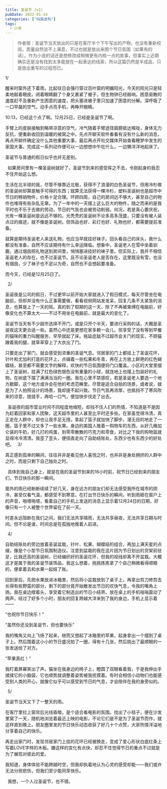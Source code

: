 ```yaml
---
title: 圣诞节 (v1)
pubDate: 2022-01-14
categories: ["纯属虚构"]
tags:
  - 小说
---
```


> 作者按：圣诞节当天放出的只是在客厅半个下午写出的产物，也没有重新校阅，质量自然谈不上满意，不过也就是放出来图个节日氛围（如果有的话）。作为小说的话还是想修改成稍微更有内核一点的故事，但事实上近期确实还是没有找到太多能放在一起表达的线索，所以这篇仍然是半成品，只是放出重写的过程而已。



1/ 

醒来时窗外还下着雨，比起往日会强行穿过百叶窗的明媚阳光，今天的阳光只是轻柔地敲着眼皮。闭着眼睛翻了个身又裹紧了被子，但生物钟已经敲响，困意驱散的速度赶不及重新产生困意的速度，把头塞进被子里只加速了困意的分解。深呼吸了一口早晨的空气，动手点亮手机，再睁开眼睛。

10:13，已经这个点了啊。12月25日，已经是圣诞节了啊。

手臂上的皮肤接触到略带凉意的空气，冷气随着手臂途径肩膀抵达喉咙，身体无力反抗，便重新收回到温暖的被窝之中。先点开聊天软件看看有没有什么新的消息，再点开邮件确定没什么其他重要大事，最后再点开社交媒体开始查看睡梦中发生的家国大事。完成这一系列动作便可以一边想想中午吃什么，一边懒洋洋地起床了。

圣诞节与普通的假日似乎也并无差别。


&nbsp;
如果房间里有一棵圣诞树就好了。圣诞节到来的感受挥之不去，令刚起身的我忍不住开始这么想。

生活在北半球的我，尽管不够靠近北极，获得不了浪漫的白色圣诞节，但用冷杉做的圣诞树却算是触手可得的东西；就算无法获得一棵冷杉，塑料圣诞树也是超市中节日的畅销物件，价格十足合理。环顾四周，自己的房间远不够大，甚至自己的物件也堆得有些杂乱无章。为了一年中的一天摆上这么巨大的物件，随之而来的是我平时也不乐于去做的劳动，节日的气氛也会被劳动削弱。何况，若是真心要庆祝，光有一棵圣诞树是远远不够的。光秃秃的圣诞树不论多高多茂盛，只要没有被人装点过的痕迹，就不像是圣诞树。但饰品也好、彩灯也好、礼物也好，都需要提前准备。

就算是期待圣诞老人来送礼物，也应当早就挂好袜子。回头看自己的床头，我什么都没有准备，自然不应该期待有什么幸运降临。想象中，圣诞老人在雪中坐着驯鹿，通过烟囱把礼物送到房间里，悄悄塞进挂好的袜子里。但实际上，我并不相信圣诞老人的存在，也不过圣诞节。且不论圣诞老人是否存在，这里既没有雪，也没有烟囱，少了袜子也不足以为奇，自然也不会想起要准备。

而今天，已经是12月25日了。

&nbsp;
2/

圣诞夜是公司的假日，不过更早以前开始大家就进入了假日模式，每天尽管坐在电脑前，但却并没有什么正事需要做，看看视频网站发发呆，回复几条不太紧急的消息，也算是上了一天的班。真的到了假期的这一天，除了不再被束缚在电脑前，好像变化也不算太大——不过不用坐在电脑前，就是最大的变化了。

圣诞节当天有不少超市选择不开门，或是只开个半天，要进行采购的话，大概是圣诞夜这天更合适一些。虽然心中还是更想在家多赖一会儿，但享受了没有等到早餐的猫咪的重力叫醒服务，早早就起了床。拖延症敌不过超市会关门的现实，不顾猫蹭着我的腿，就草草穿上了大衣出了门。

只要走出了家门，就会感受到浓重的圣诞气息。邻居家的门上都挂上了圣诞花环，针叶和尤加利打底的花环上，点缀着一些松果和冬青，再在上方放上鲜艳的红色蝴蝶结，甚至都不需要文字的解释，欢快的节日氛围便将门口覆盖。小区的大堂里摆上了圣诞树，挂满了红色绿色银色没有重量的小球，就连地上也摆上包装好的礼物，在树底下摆了满满当当的一圈。我在心里不禁感叹，若是圣诞老人要选一个地方歇脚，这个地方或许会在他的考虑范畴里。尽管是适合自拍的场景，或者说，就是为了人拍照设计的场景，我却提不起兴致。节日气氛再浓厚，也抵挡不了寒风吹来的凉意，搓搓手，再哈一口气，便加快步伐走了出去。

&nbsp;
圣诞夜的超市营业时间不同程度地缩短，却挡不住人们的热情，不知道是不是因为赶着回家和家人团聚，这天超市里的人甚至比平时还多些。在家虽觉得冷清，真正走在人群中，却也让我手足无措，拿起了篮子就加快了脚步。漫无目的地走了一圈，篮子里不过又多了一些水果。身边的美国人推着一购物车的东西，从好几桶加仑装的牛奶，好几打的鸡蛋，到零零散散的巧克力和零食，对比之下我的购物篮就显得冷冷清清。我歪了歪头，便径直走向了自助结账处，东西少也有东西少的好处吧。
&nbsp;
3/

真正感到孤单的瞬间，往往并非是看见他人喜悦之时，也并非是身处拥挤的人群中之时，而是只剩下自己独处之时。

&nbsp;
具体到我自己身上，就是在我的圣诞节到来的16小时前，祝节日已经到来的朋友们，节日快乐的那一瞬间。

窗外的雨已经断断续续了好几天，身在远方的朋友们却无法感受我所在城市的阴冷，甚至仅看气温，都感受不到寒意。在打出节日快乐的瞬间，听到雨砸在窗户上的声音，啪塔啪塔，看着自己的手机上发送的消息上显示着12月24日的日期，好像只有一个人被整个世界留在了前一天。

时差永远阻断在我们之间，我们无法共享晴雨，无法共享昼夜，无法共享日期与时间。但不论是谁，时间总是在孤独地推着人前进。

&nbsp;
4/

自助结账处的旁边放着圣诞盆栽，针叶、松果、蝴蝶结的组合，再加上满天星的点缀，像是个小型节日氛围制造仪。注意到盆栽的我在这片因为节日划出的货架前驻足，比我还高的圣诞树，已经编织好的圣诞花环，但我的视线却离不开盆栽。大概这才是属于我的圣诞节装饰品，我这么想着，挑挑拣拣拿了个自己稍微看得顺眼的，便拿着去和水果一起结了账。

回到家后，先把水果放进冰箱里，然后将小盆栽放到了桌子上，再拿出剪刀修剪去长得有些野蛮的部分，剩下的部分竟开始散发出节日的欢快气息，令我的嘴角上扬。我在桌边撑着头，享受着它制造出的节日小结界。放在桌上的手机嗡嗡震动了两声，经过了好多个小时，朋友的回复跨越大洋来到了我的身边，手机上显示着——

“也祝你节日快乐！”

“虽然你还没到圣诞节，但也要快乐”

我的嘴角又向上飞扬了起来，继而又想起了冰箱里的苹果，起身拿出一个摆到了桌子上。然后围着这小小的节日盛况拍了一圈，得有十几张，然后挑出了最顺眼的一张发送给了对方。

“苹果真红！”

我盯着屏幕笑出了声。猫坐在我身边的椅子上，瞪圆了双眼看着我，于是我伸出手揉揉它的小脑袋，它也顺势就调整着姿势被我抚摸着。有时会相信小动物们也能感受到人类的开心，就像它似乎可以感受到节日的气息，才会陪伴在我的身旁似的。

&nbsp;
5/

圣诞节当天又下了一整天的雨。

在客厅里拉上窗帘后光线昏暗，是个适合看电影的氛围。找出了小毯子，便在沙发里窝了一天，随机地浏览着最近上映的电影，不论它们是不是为了圣诞节而作，就这样直到晚上。朋友圈里发的节日快乐动态收获了好几十个点赞，大家热情洋溢地分享着自己的快乐。

再走出家门时，发现邻居家门上挂的花环已经被换走，变成了爱心形状白底红条上写着LOVE字样的木板。嫌这样的变化有点快，却忍不住觉得节日的重点不过就是为了展现对彼此的爱。

我知道，身体体验不能跨越时空，但我却执着地认为心灵的感受却能——我们或许无法分担悲伤，但我们至少能同享快乐。

&nbsp;
我想，一个人过圣诞节，也不错。

